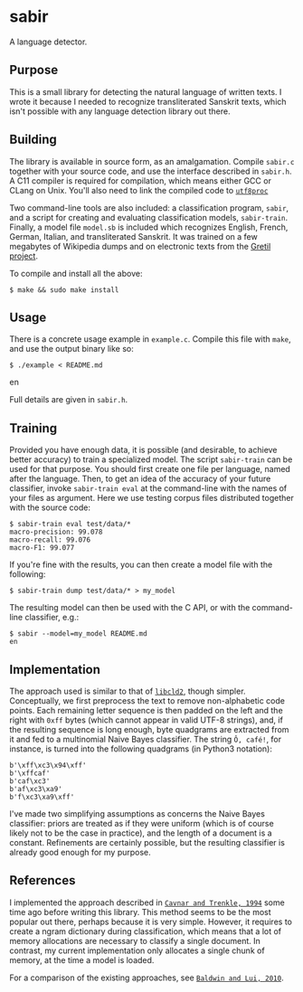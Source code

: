 # sabir

A language detector.


## Purpose

This is a small library for detecting the natural language of written texts. I
wrote it because I needed to recognize transliterated Sanskrit texts, which
isn't possible with any language detection library out there.

## Building

The library is available in source form, as an amalgamation. Compile `sabir.c`
together with your source code, and use the interface described in `sabir.h`. A
C11 compiler is required for compilation, which means either GCC or CLang on
Unix. You'll also need to link the compiled code to
[`utf8proc`](https://github.com/JuliaLang/utf8proc)

Two command-line tools are also included: a classification program, `sabir`, and
a script for creating and evaluating classification models, `sabir-train`.
Finally, a model file `model.sb` is included which recognizes English, French,
German, Italian, and transliterated Sanskrit. It was trained on a few megabytes
of Wikipedia dumps and on electronic texts from the [Gretil
project](http://gretil.sub.uni-goettingen.de/).

To compile and install all the above:

    $ make && sudo make install

## Usage

There is a concrete usage example in `example.c`. Compile this file with `make`,
and use the output binary like so:

    $ ./example < README.md
   en

Full details are given in `sabir.h`.

## Training

Provided you have enough data, it is possible (and desirable, to achieve better
accuracy) to train a specialized model. The script `sabir-train` can be used for
that purpose. You should first create one file per language, named after the
language. Then, to get an idea of the accuracy of your future classifier, invoke
`sabir-train eval` at the command-line with the names of your files as argument.
Here we use testing corpus files distributed together with the source code:

    $ sabir-train eval test/data/*
    macro-precision: 99.078
    macro-recall: 99.076
    macro-F1: 99.077

If you're fine with the results, you can then create a model file with the
following:

    $ sabir-train dump test/data/* > my_model

The resulting model can then be used with the C API, or with the command-line
classifier, e.g.:

    $ sabir --model=my_model README.md
    en

## Implementation

The approach used is similar to that of
[`libcld2`](https://github.com/CLD2Owners/cld2), though simpler. Conceptually,
we first preprocess the text to remove non-alphabetic code points. Each
remaining letter sequence is then padded on the left and the right with `0xff`
bytes (which cannot appear in valid UTF-8 strings), and, if the resulting
sequence is long enough, byte quadgrams are extracted from it and fed to a
multinomial Naive Bayes classifier. The string `Ô, café!`, for instance, is
turned into the following quadgrams (in Python3 notation):

    b'\xff\xc3\x94\xff'
    b'\xffcaf'
    b'caf\xc3'
    b'af\xc3\xa9'
    b'f\xc3\xa9\xff'

I've made two simplifying assumptions as concerns the Naive Bayes classifier:
priors are treated as if they were uniform (which is of course likely not to be
the case in practice), and the length of a document is a constant. Refinements
are certainly possible, but the resulting classifier is already good enough for
my purpose.

## References

I implemented the approach described in [`Cavnar and Trenkle,
1994`](http://citeseerx.ist.psu.edu/viewdoc/download?doi=10.1.1.53.9367&rep=rep1&type=pdf)
some time ago before writing this library. This method seems to be the most
popular out there, perhaps because it is very simple. However, it requires to
create a ngram dictionary during classification, which means that a lot of
memory allocations are necessary to classify a single document. In contrast, my
current implementation only allocates a single chunk of memory, at the time a
model is loaded.

For a comparison of the existing approaches, see [`Baldwin and Lui,
2010`](http://www.aclweb.org/anthology/N10-1027).
